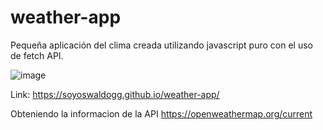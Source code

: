 # weather-app

Pequeña aplicación del clima creada utilizando javascript puro con el uso de fetch API.

![image](https://user-images.githubusercontent.com/84472573/123197381-0d08b700-d471-11eb-862a-6de53d818f7b.png)

Link: https://soyoswaldogg.github.io/weather-app/

Obteniendo la informacion de la API https://openweathermap.org/current

